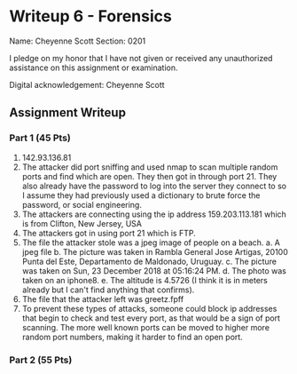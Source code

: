 # Writeup 6 - Forensics

Name: Cheyenne Scott
Section: 0201

I pledge on my honor that I have not given or received any unauthorized assistance on this assignment or examination.

Digital acknowledgement: Cheyenne Scott

## Assignment Writeup

### Part 1 (45 Pts)

1. 142.93.136.81
2. The attacker did port sniffing and used nmap to scan multiple random ports and find which are open. They then got in through port 21. They also already have the password to log into the server they connect to so I assume they had previously used a dictionary to brute force the password, or social engineering. 
3. The attackers are connecting using the ip address 159.203.113.181 which is from Clifton, New Jersey, USA
4. The attackers got in using port 21 which is FTP.
5. The file the attacker stole was a jpeg image of people on a beach. 
	a. A jpeg file
	b. The picture was taken in Rambla General Jose Artigas, 20100 Punta del Este, Departamento de Maldonado, Uruguay.
	c. The picture was taken on Sun, 23 December 2018 at 05:16:24 PM.
	d. The photo was taken on an iphone8.
	e. The altitude is 4.5726 (I think it is in meters already but I can't find anything that confirms).
6. The file that the attacker left was greetz.fpff
7. To prevent these types of attacks, someone could block ip addresses that begin to check and test every port, as that would be a sign of port scanning. The more well known ports can be moved to higher more random port numbers, making it harder to find an open port. 

### Part 2 (55 Pts)


